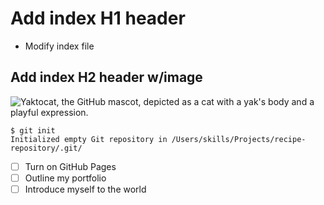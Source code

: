 # Add index H1 header
  - Modify index file
## Add index H2 header w/image
![Yaktocat, the GitHub mascot, depicted as a cat with a yak's body and a playful expression.](https://octodex.github.com/images/yaktocat.png)

```
$ git init
Initialized empty Git repository in /Users/skills/Projects/recipe-repository/.git/
```
- [ ] Turn on GitHub Pages
- [ ] Outline my portfolio
- [ ] Introduce myself to the world
